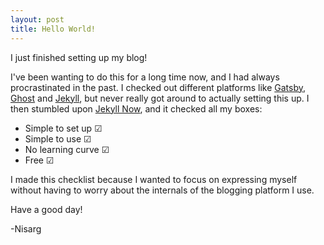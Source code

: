 ```yaml
---
layout: post
title: Hello World!
---
```


I just finished setting up my blog!

I've been wanting to do this for a long time now, and I had always procrastinated in the past. I checked out different platforms 
like 
[Gatsby](https://www.gatsbyjs.org/), [Ghost](https://ghost.org/) and [Jekyll](https://jekyllrb.com/), but never really got around to actually 
setting this up. I then stumbled upon [Jekyll Now](https://github.com/barryclark/jekyll-now), and it checked all my boxes:
* Simple to set up &#9745;
* Simple to use &#9745;
* No learning curve &#9745;
* Free &#9745;

I made this checklist because I wanted to focus on expressing myself without having to worry about the internals of the blogging platform I use.

Have a good day!

-Nisarg
